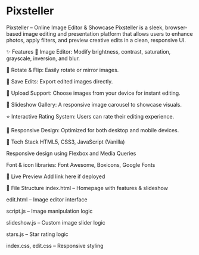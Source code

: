 # Pixsteller
 Pixsteller – Online Image Editor & Showcase
Pixsteller is a sleek, browser-based image editing and presentation platform that allows users to enhance photos, apply filters, and preview creative edits in a clean, responsive UI.

✨ Features
🎨 Image Editor: Modify brightness, contrast, saturation, grayscale, inversion, and blur.

🔄 Rotate & Flip: Easily rotate or mirror images.

💾 Save Edits: Export edited images directly.

📂 Upload Support: Choose images from your device for instant editing.

🌠 Slideshow Gallery: A responsive image carousel to showcase visuals.

⭐ Interactive Rating System: Users can rate their editing experience.

📱 Responsive Design: Optimized for both desktop and mobile devices.

🚀 Tech Stack
HTML5, CSS3, JavaScript (Vanilla)

Responsive design using Flexbox and Media Queries

Font & icon libraries: Font Awesome, Boxicons, Google Fonts

🔗 Live Preview
Add link here if deployed

📂 File Structure
index.html – Homepage with features & slideshow

edit.html – Image editor interface

script.js – Image manipulation logic

slideshow.js – Custom image slider logic

stars.js – Star rating logic

index.css, edit.css – Responsive styling
